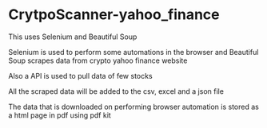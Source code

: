 # CrytpoScanner-yahoo_finance

This uses Selenium and Beautiful Soup 

Selenium is used to perform some automations in the browser and Beautiful Soup scrapes data from crypto yahoo finance website 

Also a API is used to pull data of few stocks

All the scraped data will be added to the csv, excel and a json file

The data that is downloaded on performing browser automation is stored as a html page in pdf using pdf kit
